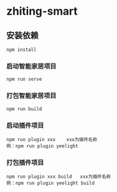# zhiting-smart

## 安装依赖
```
npm install
```

### 启动智能家居项目
```
npm run serve
```

### 打包智能家居项目
```
npm run build
```

### 启动插件项目
```
npm run plugin xxx    xxx为插件名称
例：npm run plugin yeelight
```

### 打包插件项目
```
npm run plugin xxx build   xxx为插件名称
例：npm run plugin yeelight build
```
